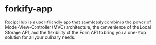 # forkify-app
RecipeHub is a user-friendly app that seamlessly combines the power of Model-View-Controller (MVC) architecture, the convenience of the Local Storage API, and the flexibility of the Form API to bring you a one-stop solution for all your culinary needs. 
